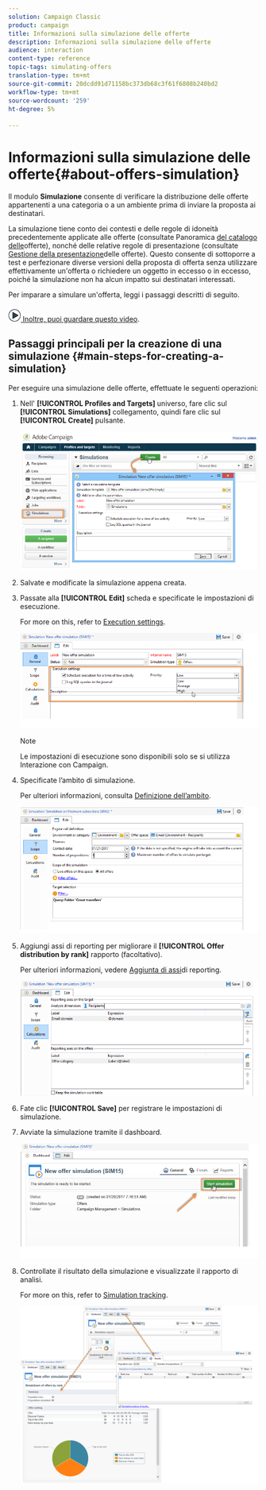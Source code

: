 ```yaml
---
solution: Campaign Classic
product: campaign
title: Informazioni sulla simulazione delle offerte
description: Informazioni sulla simulazione delle offerte
audience: interaction
content-type: reference
topic-tags: simulating-offers
translation-type: tm+mt
source-git-commit: 20dcdd91d71158bc373db68c3f61f6808b240bd2
workflow-type: tm+mt
source-wordcount: '259'
ht-degree: 5%

---
```



# Informazioni sulla simulazione delle offerte{#about-offers-simulation}

Il modulo **Simulazione** consente di verificare la distribuzione delle offerte appartenenti a una categoria o a un ambiente prima di inviare la proposta ai destinatari.

La simulazione tiene conto dei contesti e delle regole di idoneità precedentemente applicate alle offerte (consultate Panoramica [del catalogo delle](../../interaction/using/offer-catalog-overview.md)offerte), nonché delle relative regole di presentazione (consultate [Gestione della presentazione](../../interaction/using/managing-offer-presentation.md)delle offerte). Questo consente di sottoporre a test e perfezionare diverse versioni della proposta di offerta senza utilizzare effettivamente un&#39;offerta o richiedere un oggetto in eccesso o in eccesso, poiché la simulazione non ha alcun impatto sui destinatari interessati.

Per imparare a simulare un&#39;offerta, leggi i passaggi descritti di seguito.

![](assets/do-not-localize/how-to-video.png)[ Inoltre, puoi guardare questo video](https://helpx.adobe.com/campaign/classic/how-to/simulate-offer-in-acv6.html?playlist=/ccx/v1/collection/product/campaign/classic/segment/digital-marketers/explevel/intermediate/applaunch/introduction/collection.ccx.js&amp;ref=helpx.adobe.com).

## Passaggi principali per la creazione di una simulazione {#main-steps-for-creating-a-simulation}

Per eseguire una simulazione delle offerte, effettuate le seguenti operazioni:

1. Nell&#39; **[!UICONTROL Profiles and Targets]** universo, fare clic sul **[!UICONTROL Simulations]** collegamento, quindi fare clic sul **[!UICONTROL Create]** pulsante.

   ![](assets/offer_simulation_001.png)

1. Salvate e modificate la simulazione appena creata.
1. Passate alla **[!UICONTROL Edit]** scheda e specificate le impostazioni di esecuzione.

   For more on this, refer to [Execution settings](../../interaction/using/execution-settings.md).

   ![](assets/offer_simulation_003.png)

   >[!NOTE]
   >
   >Le impostazioni di esecuzione sono disponibili solo se si utilizza Interazione con Campaign.

1. Specificate l’ambito di simulazione.

   Per ulteriori informazioni, consulta [Definizione dell’ambito](../../interaction/using/simulation-scope.md#definition-of-the-scope).

   ![](assets/offer_simulation_004.png)

1. Aggiungi assi di reporting per migliorare il **[!UICONTROL Offer distribution by rank]** rapporto (facoltativo).

   Per ulteriori informazioni, vedere [Aggiunta di assi](../../interaction/using/simulation-scope.md#adding-reporting-axes)di reporting.

   ![](assets/offer_simulation_005.png)

1. Fate clic **[!UICONTROL Save]** per registrare le impostazioni di simulazione.
1. Avviate la simulazione tramite il dashboard.

   ![](assets/offer_simulation_006.png)

1. Controllate il risultato della simulazione e visualizzate il rapporto di analisi.

   For more on this, refer to [Simulation tracking](../../interaction/using/simulation-tracking.md).

   ![](assets/offer_simulation_007.png)
